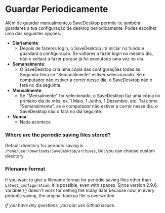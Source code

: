 # Guardar Periodicamente
Além de guardar manualmente,o  SaveDesktop permite-te também guardares a tua configuração de desktop periodicamente. Podes escolher uma das seguintes opções:
- **Diariamente**: 
  - Depois de fazeres login, o SaveDesktop irá iniciar no fundo e guardará a configuração. Se voltares a fazer login no mesmo dia, não o voltará a fazer porque já foi executado uma vez no dia.
- **Semanalmente**:
  - O SaveDesktop cria uma cópia das configurações todas as Segunda-feira se "Semanalmente" estiver seleccionado. Se o computador não estiver a correr nesse dia, o SaveDesktop não o fará no dia seguinte.
- **Mensalmente**:
  - Se "Mensalmente" for selecionado, o SaveDesktop faz uma cópia no primeiro dia do mês, ex. 1 Maio, 1 Junho, 1 Dezembro, etc. Tal como "Semanalmente", se o computador não estiver a correr nesse dia, o SaveDesktop não o fará no dia seguinte.
- **Nunca**:
  - Nada acontece

### Where are the periodic saving files stored?
Default directory for periodic saving is `/home/user/Downloads/SaveDesktop/archives`, but you can choose custom directory.

### Filename format
If you want to give a filename format for periodic saving files other than `Latest_configuration`, it is possible, even with spaces. Since version 2.9.6, variable `{}` doesn't work for setting the today date because now, in every periodic saving, the original backup file is overwritten.

_If you have any questions, you can use Github issues._

